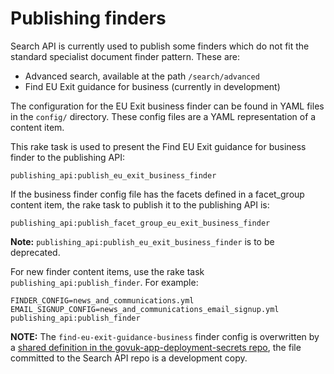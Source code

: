 # Publishing finders

Search API is currently used to publish some finders which do not fit
the standard specialist document finder pattern. These are:

- Advanced search, available at the path `/search/advanced`
- Find EU Exit guidance for business (currently in development)

The configuration for the EU Exit business finder can be found in YAML files in
the `config/` directory. These config files are a YAML representation
of a content item.

This rake task is used to present the Find EU Exit guidance for business finder to the
publishing API:

```
publishing_api:publish_eu_exit_business_finder
```

If the business finder config file has the facets defined in a facet_group content item, 
the rake task to publish it to the publishing API is:

```
publishing_api:publish_facet_group_eu_exit_business_finder
```

**Note:** `publishing_api:publish_eu_exit_business_finder` is to be deprecated.

For new finder content items, use the rake task `publishing_api:publish_finder`. For example:

```
FINDER_CONFIG=news_and_communications.yml EMAIL_SIGNUP_CONFIG=news_and_communications_email_signup.yml publishing_api:publish_finder
```

**NOTE:** The `find-eu-exit-guidance-business` finder config is overwritten by a
[shared definition in the govuk-app-deployment-secrets repo](https://github.com/alphagov/govuk-app-deployment-secrets/blob/master/shared_config/find-eu-exit-guidance-business.yml), the file committed to the
Search API repo is a development copy.
